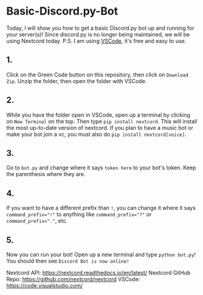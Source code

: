 # Basic-Discord.py-Bot
Today, I will show you how to get a basic Discord.py bot up and running for your server(s)! Since discord.py is no longer being maintained, we will be using Nextcord today. P.S. I am using [VSCode](https://code.visualstudio.com/), it's free and easy to use.

## 1.
Click on the Green Code button on this repository, then click on `Download Zip`. Unzip the folder, then open the folder with VSCode.

## 2.
While you have the folder open in VSCode, open up a terminal by clicking on `New Terminal` on the top. Then type `pip install nextcord`. This will install the most up-to-date version of nextcord. If you plan to have a music bot or make your bot join a vc, you must also do `pip install nextcord[voice]`.

## 3.
Go to `bot.py` and change where it says `token here` to your bot's token. Keep the parenthesis where they are.

## 4.
If you want to have a different prefix than `!`, you can change it where it says `command_prefix="!"` to anything like `command_prefix="?"` or `command_prefix="."`, etc.

## 5.
Now you can run your bot! Open up a new terminal and type `python bot.py`! You should then see `Discord Bot is now online!`

Nextcord API: https://nextcord.readthedocs.io/en/latest/
Nextcord GitHub Repo: https://github.com/nextcord/nextcord
VSCode: https://code.visualstudio.com/
